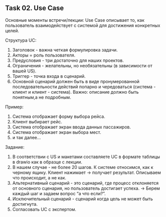 ## Task 02. Use Case
Основные моменты встречи/лекции:
Use Case описывает то, как пользователь взаимодействует с системой для достижения конкретных целей.

  Структура UC:
1. Заголовок - важна четкая формулировка задачи.
2. Акторы = роль пользователя.
3. Предусловия - три достаточно для наших проектов.
4. Ограничения - желательны, но необязательны (в зависимости от вашей US).
5. Триггер - точка входа в сценарий.
6. Основной сценарий должен быть в виде пронумерованной последовательности действий попарно и чередоваться (система - клиент и клиент - система).
   Важно: описание должно быть понятным,а не подробным.

  Пример: 
1. Система отображает форму выбора рейса.
2. Клиент выбирает рейс.
3. Система отображает экран ввода данных пассажиров.
4. Система отображает экран выбора мест.
5. и так далее...
   
Задание:
1. В соответствии с US и макетами составляете UC в формате таблицы в drawio как в образце с лекции.
2. В нашем случае - не более 20 шагов. К системе относимся, как к черному ящику. Клиент нажимает → получает результат. Описываем что происходит, а не как.
3. Альтернативный сценарий - это сценарий, где процесс отклоняется от основного сценария, но пользователь достигает успеха.  → Берем каждый шаг и задаем вопрос “а что если?”.
4. Исключительный сценарий - сценарий когда цель не может быть достигнута.
5. Согласовать UC с экспертом.

